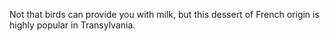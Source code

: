 Not that birds can provide you with milk, but this dessert of French origin is highly popular in Transylvania.